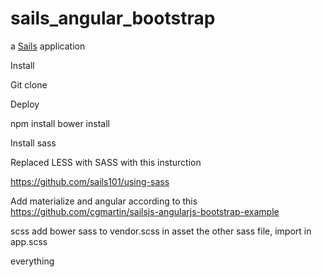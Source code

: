# sails_angular_bootstrap

a [Sails](http://sailsjs.org) application

Install

Git clone

Deploy

npm install
bower install

Install sass


Replaced LESS with SASS with this insturction

https://github.com/sails101/using-sass

Add materialize and angular according to this
https://github.com/cgmartin/sailsjs-angularjs-bootstrap-example

scss
add bower sass to vendor.scss in asset
the other sass file, import in app.scss


everything